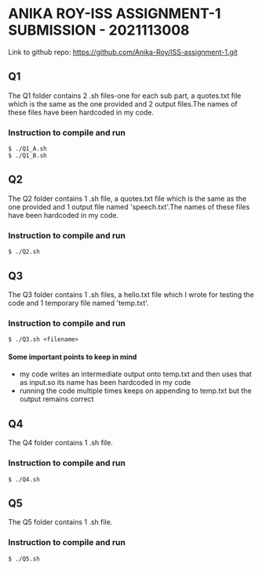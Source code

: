 # ANIKA ROY-ISS ASSIGNMENT-1 SUBMISSION - 2021113008
Link to github repo: https://github.com/Anika-Roy/ISS-assignment-1.git
## Q1
The Q1 folder contains 2 .sh files-one for each sub part, a quotes.txt file which is the same as the one provided and 2 output files.The names of these files have been hardcoded in my code.
### Instruction to compile and run
```
$ ./Q1_A.sh
$ ./Q1_B.sh
```
## Q2
The Q2 folder contains 1 .sh file, a quotes.txt file which is the same as the one provided and 1 output file named 'speech.txt'.The names of these files have been hardcoded in my code.
### Instruction to compile and run
```
$ ./Q2.sh
```

## Q3
The Q3 folder contains 1 .sh files, a hello.txt file which I wrote for testing the code and 1 temporary file named 'temp.txt'.
### Instruction to compile and run
```
$ ./Q3.sh <filename>
```
#### Some important points to keep in mind
* my code writes an intermediate output onto temp.txt and then uses that as input.so its name has been hardcoded in my code
* running the code multiple times keeps on appending to temp.txt but the output remains correct

## Q4
The Q4 folder contains 1 .sh file.
### Instruction to compile and run
```
$ ./Q4.sh
```

## Q5
The Q5 folder contains 1 .sh file.
### Instruction to compile and run
```
$ ./Q5.sh
```

